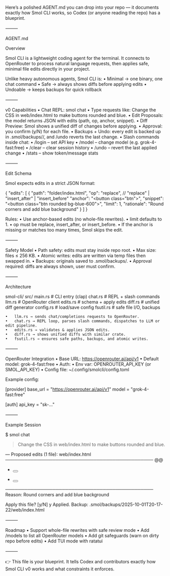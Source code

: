 Here’s a polished AGENT.md you can drop into your repo — it documents exactly how Smol CLI works, so Codex (or anyone reading the repo) has a blueprint.

⸻

AGENT.md

Overview

Smol CLI is a lightweight coding agent for the terminal.
It connects to OpenRouter to process natural language requests, then applies safe, minimal file edits directly in your project.

Unlike heavy autonomous agents, Smol CLI is:
	•	Minimal → one binary, one chat command
	•	Safe → always shows diffs before applying edits
	•	Undoable → keeps backups for quick rollback

⸻

v0 Capabilities
	•	Chat REPL: smol chat
	•	Type requests like:
Change the CSS in web/index.html to make buttons rounded and blue.
	•	Edit Proposals: the model returns JSON with edits (path, op, anchor, snippet).
	•	Diff Preview: Smol shows a unified diff of changes before applying.
	•	Approval: you confirm (y/N) for each file.
	•	Backups + Undo: every edit is backed up in .smol/backups/<timestamp>/, and /undo reverts the last change.
	•	Slash commands inside chat:
	•	/login – set API key
	•	/model – change model (e.g. grok-4-fast:free)
	•	/clear – clear session history
	•	/undo – revert the last applied change
	•	/stats – show token/message stats

⸻

Edit Schema

Smol expects edits in a strict JSON format:

{
  "edits": [
    {
      "path": "folder/index.html",
      "op": "replace",           // "replace" | "insert_after" | "insert_before"
      "anchor": "<button class=\"btn\">",
      "snippet": "<button class=\"btn rounded bg-blue-600\">",
      "limit": 1,
      "rationale": "Round corners and add blue background"
    }
  ]
}

Rules:
	•	Use anchor-based edits (no whole-file rewrites).
	•	limit defaults to 1.
	•	op must be replace, insert_after, or insert_before.
	•	If the anchor is missing or matches too many times, Smol skips the edit.

⸻

Safety Model
	•	Path safety: edits must stay inside repo root.
	•	Max size: files ≤ 256 KB.
	•	Atomic writes: edits are written via temp files then swapped in.
	•	Backups: originals saved to .smol/backups/.
	•	Approval required: diffs are always shown, user must confirm.

⸻

Architecture

smol-cli/
  src/
    main.rs        # CLI entry (clap)
    chat.rs        # REPL + slash commands
    llm.rs         # OpenRouter client
    edits.rs       # schema + apply edits
    diff.rs        # unified diff generator
    config.rs      # load/save config
    fsutil.rs      # safe file I/O, backups

	•	llm.rs → sends chat/completions requests to OpenRouter.
	•	chat.rs → REPL loop, parses slash commands, dispatches to LLM or edit pipeline.
	•	edits.rs → validates & applies JSON edits.
	•	diff.rs → shows unified diffs with similar crate.
	•	fsutil.rs → ensures safe paths, backups, and atomic writes.

⸻

OpenRouter Integration
	•	Base URL: https://openrouter.ai/api/v1
	•	Default model: grok-4-fast:free
	•	Auth:
	•	Env var: OPENROUTER_API_KEY (or SMOL_API_KEY)
	•	Config file: ~/.config/smolcli/config.toml

Example config:

[provider]
base_url = "https://openrouter.ai/api/v1"
model    = "grok-4-fast:free"

[auth]
api_key = "sk-..."


⸻

Example Session

$ smol chat
> Change the CSS in web/index.html to make buttons rounded and blue.

— Proposed edits (1 file):
web/index.html
───────────────────────────────────────────────
@@
- <button class="btn">
+ <button class="btn rounded bg-blue-600">
───────────────────────────────────────────────
Reason: Round corners and add blue background

Apply this file? [y/N] y
Applied. Backup: .smol/backups/2025-10-01T20-17-22/web/index.html


⸻

Roadmap
	•	Support whole-file rewrites with safe review mode
	•	Add /models to list all OpenRouter models
	•	Add git safeguards (warn on dirty repo before edits)
	•	Add TUI mode with ratatui

⸻

👉 This file is your blueprint. It tells Codex and contributors exactly how Smol CLI v0 works and what constraints it enforces.
